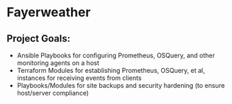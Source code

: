 # Fayerweather

## Project Goals:
- Ansible Playbooks for configuring Prometheus, OSQuery, and other monitoring agents on a host
- Terraform Modules for establishing Prometheus, OSQuery, et al, instances for receiving events from clients
- Playbooks/Modules for site backups and security hardening (to ensure host/server compliance)
